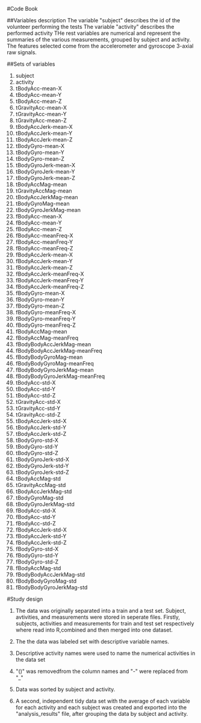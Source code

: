 #Code Book

##Variables description
The variable "subject" describes the id of the volunteer performing the tests
The variable "activity" describes the performed activity
THe rest variables are numerical and represent the summaries of the various measurements, grouped by subject and activity.
The features selected come from the accelerometer and gyroscope 3-axial raw signals.

##Sets of variables
1.  subject                       
2.  activity
3.  tBodyAcc-mean-X              
4.  tBodyAcc-mean-Y     
5.  tBodyAcc-mean-Z               
6.  tGravityAcc-mean-X           
7.  tGravityAcc-mean-Y            
8.  tGravityAcc-mean-Z            
9.  tBodyAccJerk-mean-X          
10.  tBodyAccJerk-mean-Y           
11.  tBodyAccJerk-mean-Z           
12.  tBodyGyro-mean-X             
13.  tBodyGyro-mean-Y    
14.  tBodyGyro-mean-Z              
15.  tBodyGyroJerk-mean-X         
16.  tBodyGyroJerk-mean-Y          
17.  tBodyGyroJerk-mean-Z          
18.  tBodyAccMag-mean             
19.  tGravityAccMag-mean           
20.  tBodyAccJerkMag-mean          
21.  tBodyGyroMag-mean            
22.  tBodyGyroJerkMag-mean         
23.  fBodyAcc-mean-X               
24.  fBodyAcc-mean-Y              
25.  fBodyAcc-mean-Z               
26.  fBodyAcc-meanFreq-X           
27.  fBodyAcc-meanFreq-Y          
28.  fBodyAcc-meanFreq-Z           
29.  fBodyAccJerk-mean-X           
30.  fBodyAccJerk-mean-Y          
31.  fBodyAccJerk-mean-Z           
32.  fBodyAccJerk-meanFreq-X       
33.  fBodyAccJerk-meanFreq-Y      
34.  fBodyAccJerk-meanFreq-Z       
35.  fBodyGyro-mean-X              
36.  fBodyGyro-mean-Y             
37.  fBodyGyro-mean-Z              
38.  fBodyGyro-meanFreq-X          
39.  fBodyGyro-meanFreq-Y         
40.  fBodyGyro-meanFreq-Z          
41.  fBodyAccMag-mean              
42.  fBodyAccMag-meanFreq         
43.  fBodyBodyAccJerkMag-mean      
44.  fBodyBodyAccJerkMag-meanFreq  
45.  fBodyBodyGyroMag-mean        
46.  fBodyBodyGyroMag-meanFreq     
47.  fBodyBodyGyroJerkMag-mean     
48.  fBodyBodyGyroJerkMag-meanFreq
49.  tBodyAcc-std-X                
50.  tBodyAcc-std-Y                
51.  tBodyAcc-std-Z               
52.  tGravityAcc-std-X             
53.  tGravityAcc-std-Y             
54.  tGravityAcc-std-Z            
55.  tBodyAccJerk-std-X            
56.  tBodyAccJerk-std-Y            
57.  tBodyAccJerk-std-Z           
58.  tBodyGyro-std-X               
59.  tBodyGyro-std-Y               
60.  tBodyGyro-std-Z              
61.  tBodyGyroJerk-std-X           
62.  tBodyGyroJerk-std-Y           
63.  tBodyGyroJerk-std-Z          
64.  tBodyAccMag-std               
65.  tGravityAccMag-std            
66.  tBodyAccJerkMag-std          
67.   tBodyGyroMag-std              
68.  tBodyGyroJerkMag-std          
69.  fBodyAcc-std-X               
70.  fBodyAcc-std-Y                
71.  fBodyAcc-std-Z                
72.  fBodyAccJerk-std-X           
73.  fBodyAccJerk-std-Y            
74.  fBodyAccJerk-std-Z            
75.  fBodyGyro-std-X              
76.  fBodyGyro-std-Y               
77.  fBodyGyro-std-Z               
78.  fBodyAccMag-std              
79.  fBodyBodyAccJerkMag-std       
80.  fBodyBodyGyroMag-std          
81.  fBodyBodyGyroJerkMag-std  

#Study design
1. The data was originally separated into a train and a test set. Subject, avtivities, and measurements were stored in seperate files. Firstly, subjects, activities and measurements for train and test set respectively where read into R,combined and then merged  into one dataset.

2. The the data was labeled set with descriptive variable names.

3. Descriptive activity names were used to name the numerical activities in the data set

4. "()" was removedfrom the column names and "-" were replaced from "_"

5. Data was sorted by subject and activity.

6. A second, independent tidy data set with the average of each variable for each activity and each subject was created and exported into the "analysis_results" file, after grouping the data by subject and activity.
